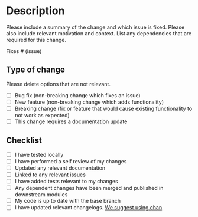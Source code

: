 # Description
Please include a summary of the change and which issue is fixed. Please also include relevant motivation and context. List any dependencies that are required for this change.

Fixes # (issue)

## Type of change

Please delete options that are not relevant.

- [ ] Bug fix (non-breaking change which fixes an issue)
- [ ] New feature (non-breaking change which adds functionality)
- [ ] Breaking change (fix or feature that would cause existing functionality to not work as expected)
- [ ] This change requires a documentation update

## Checklist

- [ ] I have tested locally
- [ ] I have performed a self review of my changes
- [ ] Updated any relevant documentation
- [ ] Linked to any relevant issues
- [ ] I have added tests relevant to my changes
- [ ] Any dependent changes have been merged and published in downstream modules
- [ ] My code is up to date with the base branch
- [ ] I have updated relevant changelogs. [We suggest using chan](https://github.com/geut/chan/tree/main/packages/chan)
